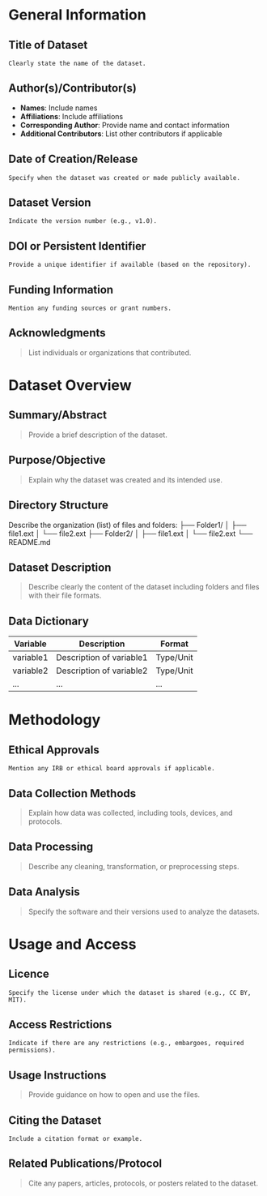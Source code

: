 # General Information

## Title of Dataset
`Clearly state the name of the dataset.`

## Author(s)/Contributor(s)
- **Names**: Include names
- **Affiliations**: Include affiliations
- **Corresponding Author**: Provide name and contact information
- **Additional Contributors**: List other contributors if applicable

## Date of Creation/Release
`Specify when the dataset was created or made publicly available.`

## Dataset Version
`Indicate the version number (e.g., v1.0).`

## DOI or Persistent Identifier
`Provide a unique identifier if available (based on the repository).`

## Funding Information
`Mention any funding sources or grant numbers.`

## Acknowledgments
> List individuals or organizations that contributed.

# Dataset Overview

## Summary/Abstract
> Provide a brief description of the dataset.

## Purpose/Objective
> Explain why the dataset was created and its intended use.

## Directory Structure
Describe the organization (list) of files and folders:
├── Folder1/ │ ├── file1.ext │ └── file2.ext ├── Folder2/ │ ├── file1.ext │ └── file2.ext └── README.md


## Dataset Description
> Describe clearly the content of the dataset including folders and files with their file formats.

## Data Dictionary
| Variable       | Description                        | Format   |
|----------------|------------------------------------|----------|
| variable1      | Description of variable1           | Type/Unit|
| variable2      | Description of variable2           | Type/Unit|
| ...            | ...                                | ...      |

# Methodology

## Ethical Approvals
`Mention any IRB or ethical board approvals if applicable.`

## Data Collection Methods
> Explain how data was collected, including tools, devices, and protocols.

## Data Processing
> Describe any cleaning, transformation, or preprocessing steps.

## Data Analysis
> Specify the software and their versions used to analyze the datasets.

# Usage and Access

## Licence
`Specify the license under which the dataset is shared (e.g., CC BY, MIT).`

## Access Restrictions
`Indicate if there are any restrictions (e.g., embargoes, required permissions).`

## Usage Instructions
> Provide guidance on how to open and use the files.

## Citing the Dataset
`Include a citation format or example.`

## Related Publications/Protocol
> Cite any papers, articles, protocols, or posters related to the dataset.

